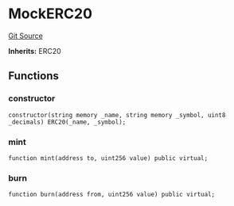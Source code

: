 # MockERC20
[Git Source](https://github.com/ubiquity/ubiquity-dollar/blob/4924ab0035521e70625d704791f5b260a4713327/src/dollar/mocks/MockERC20.sol)

**Inherits:**
ERC20


## Functions
### constructor


```solidity
constructor(string memory _name, string memory _symbol, uint8 _decimals) ERC20(_name, _symbol);
```

### mint


```solidity
function mint(address to, uint256 value) public virtual;
```

### burn


```solidity
function burn(address from, uint256 value) public virtual;
```

